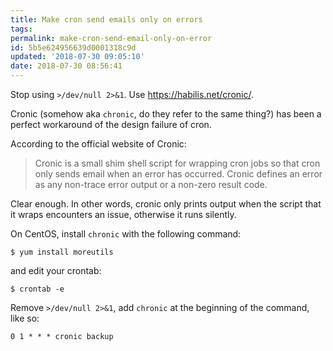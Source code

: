 ```yaml
---
title: Make cron send emails only on errors
tags:
permalink: make-cron-send-email-only-on-error
id: 5b5e624956639d0001318c9d
updated: '2018-07-30 09:05:10'
date: 2018-07-30 08:56:41
---
```


Stop using `>/dev/null 2>&1`.  Use https://habilis.net/cronic/.

Cronic (somehow aka `chronic`, do they refer to the same thing?) has been a perfect workaround of the design failure of cron.

According to the official website of Cronic:

> Cronic is a small shim shell script for wrapping cron jobs so that cron only sends email when an error has occurred. Cronic defines an error as any non-trace error output or a non-zero result code.

Clear enough. In other words, cronic only prints output when the script that it wraps encounters an issue, otherwise it runs silently.

On CentOS, install `chronic` with the following command:

```
$ yum install moreutils
```

and edit your crontab:

```
$ crontab -e
```

Remove `>/dev/null 2>&1`, add `chronic` at the beginning of the command, like so:

```
0 1 * * * cronic backup
```

